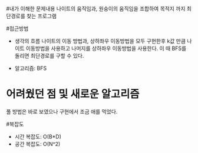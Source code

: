 #내가 이해한 문제내용
나이트의 움직임과, 원숭이의 움직임을 조합하여 목적지 까지 최단경로를 찾는 프로그램

#접근방법
 - 생각의 흐름
나이트의 이동 방법과, 상하좌우 이동방법을 모두 구현한후 k값 만큼 나이트 이동방법을 사용하고 나머지를 상하좌우 이동방법을 사용한다. 이 때 BFS를 돌리면 최단경로를 구할 수 있다.

 - 알고리즘: BFS

# 어려웠던 점 및 새로운 알고리즘
풀 방법은 바로 보였으나 구현에서 조금 애를 먹었다.

#복잡도
 - 시간 복잡도: O(B*D)
 - 공간 복잡도: O(N^2)
